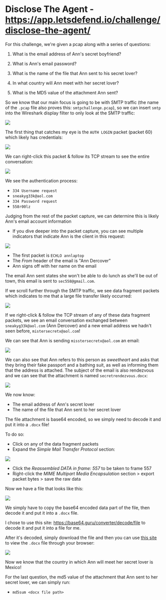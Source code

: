 # Disclose The Agent - https://app.letsdefend.io/challenge/disclose-the-agent/

For this challenge, we're given a pcap along with a series of questions:

1. What is the email address of Ann's secret boyfriend?

2. What is Ann's email password?

3. What is the name of the file that Ann sent to his secret lover?

4. In what country will Ann meet with her secret lover?

5. What is the MD5 value of the attachment Ann sent?

So we know that our main focus is going to be with SMTP traffic (the name of the `.pcap` file also proves this: `smtpchallenge.pcap`), so we can insert `smtp` into the Wireshark display filter to only look at the SMTP traffic:

![](https://i.imgur.com/mV9xrcP.png)

The first thing that catches my eye is the `AUTH LOGIN` packet (packet 60) which likely has credentials:

![](https://i.imgur.com/j0TlNpy.png)

We can right-click this packet & follow its TCP stream to see the entire conversation:

![](https://i.imgur.com/NhiZiNj.png)

We see the authentication process:

* `334 Username request`
* `sneakyg33k@aol.com`
* `334 Password request`
* `558r00lz`

Judging from the rest of the packet capture, we can determine this is likely Ann's email account information

* If you dive deeper into the packet capture, you can see multiple indicators that indicate Ann is the client in this request:

![](https://i.imgur.com/DnB0k66.png)

* The first packet is `ECHLO annlaptop`
* The *From* header of the email is "Ann Dercover"
* Ann signs off with her name on the email

The email Ann sent states she won't be able to do lunch as she'll be out of town, this email is sent to `sec558@gmail.com`.

If we scroll further through the SMTP traffic, we see data fragment packets which indicates to me that a large file transfer likely occurred:

![](https://i.imgur.com/L4fVZsU.png)

If we right-click & follow the TCP stream of any of these data fragment packets, we see an email conversation exchanged between `sneakyg33k@aol.com` (Ann Dercover) and a new email address we hadn't seen before, `mistersecretx@aol.com`!

We can see that Ann is sending `misstersecretx@aol.com` an email:

![](https://i.imgur.com/ejGCIhU.png)

We can also see that Ann refers to this person as *sweetheart* and asks that they bring their fake passport and a bathing suit, as well as informing them that the address is attached. The subject of the email is also rendezvous and we can see that the attachment is named `secretrendezvous.docx`:

![](https://i.imgur.com/5g1Xy7o.png)

We now know:

* The email address of Ann's secret lover
* The name of the file that Ann sent to her secret lover

The file attachment is base64 encoded, so we simply need to decode it and put it into a `.docx` file!

To do so:

* Click on any of the data fragment packets
* Expand the *Simple Mail Transfer Protocol* section:

![](https://i.imgur.com/NShMP86.png)

* Click the *Reassembled DATA in frame: 557* to be taken to frame 557
* Right-click the *MIME Multipart Media Encapsulation* section > export packet bytes > save the raw data

Now we have a file that looks like this:

![](https://i.imgur.com/uVTrAuq.png)

We simply have to copy the base64 encoded data part of the file, then decode it and put it into a `.docx` file. 

I chose to use this site: https://base64.guru/converter/decode/file to decode it and put it into a file for me.

After it's decoded, simply download the file and then you can use [this site](https://products.groupdocs.app/viewer/total) to view the `.docx` file through your browser:

![](https://i.imgur.com/9kZL6ly.png)

Now we know that the country in which Ann will meet her secret lover is Mexico!

For the last question, the md5 value of the attachment that Ann sent to her secret lover, we can simply run:

* `md5sum <docx file path>`
